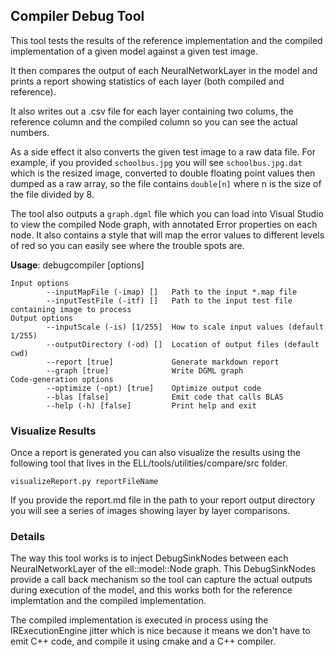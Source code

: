 ## Compiler Debug Tool

This tool tests the results of the reference implementation and the compiled
implementation of a given model against a given test image.

It then compares the output of each NeuralNetworkLayer in the model and prints 
a report showing statistics of each layer (both compiled and reference).

It also writes out a .csv file for each layer containing two colums, the
reference column and the compiled column so you can see the actual numbers.

As a side effect it also converts the given test image to a raw data file.
For example, if you provided `schoolbus.jpg` you will see `schoolbus.jpg.dat`
which is the resized image, converted to double floating point values then dumped
as a raw array, so the file contains `double[n]` where n is the size of the file 
divided by 8.

The tool also outputs a `graph.dgml` file which you can load into Visual Studio to
view the compiled Node graph, with annotated Error properties on each node.  It also
contains a style that will map the error values to different levels of red so you 
can easily see where the trouble spots are.

**Usage**: debugcompiler [options]

    Input options
            --inputMapFile (-imap) []   Path to the input *.map file
            --inputTestFile (-itf) []   Path to the input test file containing image to process
    Output options
            --inputScale (-is) [1/255]  How to scale input values (default 1/255)
            --outputDirectory (-od) []  Location of output files (default cwd)
            --report [true]             Generate markdown report
            --graph [true]              Write DGML graph
    Code-generation options
            --optimize (-opt) [true]    Optimize output code
            --blas [false]              Emit code that calls BLAS
            --help (-h) [false]         Print help and exit

### Visualize Results

Once a report is generated you can also visualize the results using the
following tool that lives in the ELL/tools/utilities/compare/src folder.

    visualizeReport.py reportFileName

If you provide the report.md file in the path to your report output directory you will see a series of images showing layer by layer comparisons.


### Details

The way this tool works is to inject DebugSinkNodes between each NeuralNetworkLayer of the
ell::model::Node graph.  This DebugSinkNodes provide a call back mechanism so the 
tool can capture the actual outputs during execution of the model, and this works both
for the reference implemtation and the compiled implementation.

The compiled implementation is executed in process using the IRExecutionEngine jitter
which is nice because it means we don't have to emit C++ code, and compile it using 
cmake and a C++ compiler.

